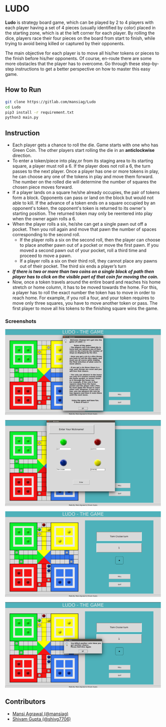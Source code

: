 # LUDO
**Ludo** is strategy board game, which can be played by 2 to 4 players with each player having a set of 4 pieces (usually identified by color) placed in the starting zone, which is at the left corner for each player. By rolling the dice, players race their four pieces on the board from start to finish, while trying to avoid being killed or captured by their opponents.

The main objective for each player is to move all his/her tokens or pieces to the finish before his/her opponents. Of course, en-route there are some more obstacles that the player has to overcome. Go through these step-by-step instructions to get a better perspective on how to master this easy game.

## How to Run
```bash
git clone https://gitlab.com/mansiag/Ludo
cd Ludo
pip3 install -r requirement.txt
python3 main.py
```

## Instruction

- Each player gets a chance to roll the die. Game starts with one who has Green Coin. The other players start rolling the die in an **anticlockwise** direction.
- To enter a token/piece into play,or from its staging area to its starting square, a player must roll a 6. If the player does not roll a 6, the turn passes to the next player. Once a player has one or more tokens in play, he can choose any one of the tokens in play and move them forward. The number on the rolled die will determine the number of squares the chosen piece moves forward.
- If a player lands on a square he/she already occupies, the pair of tokens form a block. Opponents can pass or land on the block but would not able to kill. If the advance of a token ends on a square occupied by an opponent's token, the opponent's token is returned to its owner's starting position. The returned token may only be reentered into play when the owner again rolls a 6.
- When the player rolls a six, he/she can get a single pawn out off a pocket. Then you roll again and move that pawn the number of spaces corresponding to the second roll.
    -   If the player rolls a six on the second roll, then the player can choose to place another pawn out of a pocket or move the first pawn. If you moved a second pawn out of your pocket, roll a third time and proceed to move a pawn.
    -   If a player rolls a six on their third roll, they cannot place any pawns out of their pocket. The third six ends a player’s turn
- ***If there is two or more than two coins on a single block of path then player has to click on the visible part of that coin for moving the coin.***
- Now, once a token travels around the entire board and reaches his home stretch or home column, it has to be moved towards the home. For this, a player has to roll the exact number the token has to move in order to reach home. For example, if you roll a four, and your token requires to move only three squares, you have to move another token or pass. The first player to move all his tokens to the finishing square wins the game.

### Screenshots

![alt text](./assets/main.png?raw=true)

![alt text](./assets/name.png?raw=true)

![alt text](./assets/midphase.png?raw=true)

![alt text](./assets/kill.png?raw=true)

## Contributors

- [Mansi Agrawal (@mansiag)](https://github.com/mansiag)
- [Shivam Gupta (@shivg7706)](https://github.com/shivg7706)
